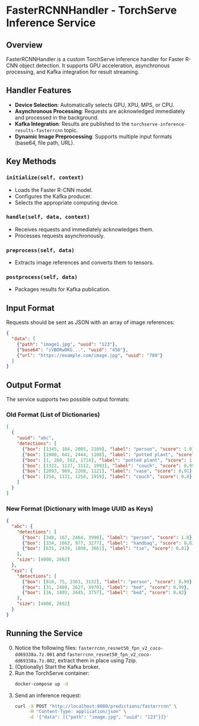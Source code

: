 # FasterRCNNHandler - TorchServe Inference Service

## Overview
FasterRCNNHandler is a custom TorchServe inference handler for Faster R-CNN object detection. It supports GPU acceleration, asynchronous processing, and Kafka integration for result streaming.

## Handler Features
- **Device Selection**: Automatically selects GPU, XPU, MPS, or CPU.
- **Asynchronous Processing**: Requests are acknowledged immediately and processed in the background.
- **Kafka Integration**: Results are published to the `torchserve-inference-results-fasterrcnn` topic.
- **Dynamic Image Preprocessing**: Supports multiple input formats (base64, file path, URL).

## Key Methods
### `initialize(self, context)`
- Loads the Faster R-CNN model.
- Configures the Kafka producer.
- Selects the appropriate computing device.

### `handle(self, data, context)`
- Receives requests and immediately acknowledges them.
- Processes requests asynchronously.

### `preprocess(self, data)`
- Extracts image references and converts them to tensors.

### `postprocess(self, data)`
- Packages results for Kafka publication.

## Input Format
Requests should be sent as JSON with an array of image references:
```json
{
  "data": [
    {"path": "image1.jpg", "uuid": "123"},
    {"base64": "iVBORw0KG...", "uuid": "456"},
    {"url": "https://example.com/image.jpg", "uuid": "789"}
  ]
}
```

## Output Format

The service supports two possible output formats:

### Old Format (List of Dictionaries)
```json
[
  {
    "uuid": "abc",
    "detections": [
      {"box": [1345, 184, 2085, 2109], "label": "person", "score": 1.0},
      {"box": [1900, 641, 2444, 1108], "label": "potted plant", "score": 1.0},
      {"box": [1, 260, 562, 1714], "label": "potted plant", "score": 1.0},
      {"box": [1322, 1127, 3112, 1993], "label": "couch", "score": 0.99},
      {"box": [2093, 969, 2260, 1121], "label": "vase", "score": 0.91},
      {"box": [254, 1131, 1254, 1919], "label": "couch", "score": 0.8}
    ]
  }
]
```

### New Format (Dictionary with Image UUID as Keys)
```json
{
  "abc": {
    "detections": [
      {"box": [348, 167, 2464, 3998], "label": "person", "score": 1.0},
      {"box": [334, 1662, 977, 3277], "label": "handbag", "score": 0.83},
      {"box": [631, 2439, 1888, 3661], "label": "tie", "score": 0.81}
    ],
    "size": [4000, 2662]
  },
  "xyz": {
    "detections": [
      {"box": [810, 75, 2363, 3132], "label": "person", "score": 0.99},
      {"box": [31, 2489, 2627, 3970], "label": "bed", "score": 0.99},
      {"box": [16, 1403, 2645, 3757], "label": "bed", "score": 0.82}
    ],
    "size": [4000, 2662]
  }
}
```

## Running the Service
0. Notice the following files: `fasterrcnn_resnet50_fpn_v2_coco-dd69338a.7z.001` and `fasterrcnn_resnet50_fpn_v2_coco-dd69338a.7z.002`, extract them in place using 7zip.
1. (Optionally) Start the Kafka broker.
2. Run the TorchServe container:
   ```sh
   docker-compose up -d
   ```
3. Send an inference request:
   ```sh
   curl -X POST "http://localhost:8080/predictions/fasterrcnn" \
        -H "Content-Type: application/json" \
        -d '{"data": [{"path": "image.jpg", "uuid": "123"}]}'
   ```
